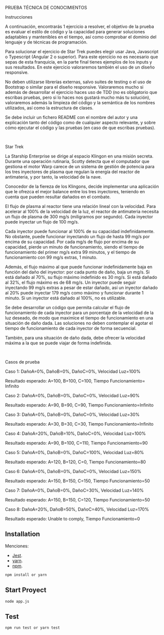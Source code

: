 PRUEBA TÉCNICA DE CONOCIMIENTOS

Instrucciones

A continuación, encontrarás 1 ejercicio a resolver, el objetivo de la prueba es evaluar el estilo de código y la capacidad para generar soluciones adaptables y mantenibles en el tiempo, así como comprobar el dominio del lenguaje y de técnicas de programación.

Para solucionar el ejercicio de Star Trek puedes elegir usar Java, Javascript o Typescript (Angular 2 o superior). Para este ejercicio no es necesario que sepas de esta franquicia, en la parte final tienes ejemplos de los inputs y sus resultados. En este ejercicio valoraremos también el uso de un diseño responsive.

No deben utilizarse librerías externas, salvo suites de testing o el uso de Bootstrap o similar para el diseño responsive. Valoraremos mucho si además de desarrollar el ejercicio haces uso de TDD (no es obligatorio que escribas pruebas, pero si lo haces nos gustará mucho más tu solución), valoraremos además la limpieza del código y la semántica de los nombres utilizados, así como la estructura de clases.

Se debe incluir un fichero README con el nombre del autor y una explicación tanto del código como de cualquier aspecto relevante, y sobre cómo ejecutar el código y las pruebas (en caso de que escribas pruebas).

​

Star Trek

La Starship Enterprise se dirige al espacio Klingon en una misión secreta. Durante una operación rutinaria, Scotty detecta que el computador que gestiona el motor Warp carece de un sistema de gestión de potencia para los tres inyectores de plasma que regulan la energía del reactor de antimateria, y por tanto, la velocidad de la nave.

Conocedor de la fiereza de los Klingons, decide implementar una aplicación que le ofrezca el mejor balance entre los tres inyectores, teniendo en cuenta que pueden resultar dañados en el combate.

El flujo de plasma al reactor tiene una relación lineal con la velocidad. Para acelerar al 100% de la velocidad de la luz, el reactor de antimateria necesita un flujo de plasma de 300 mg/s (miligramos por segundo). Cada inyector puede inyectar un flujo de 100 mg/s.

Cada inyector puede funcionar al 100% de su capacidad indefinidamente. No obstante, puede funcionar inyectando un flujo de hasta 99 mg/s por encima de su capacidad. Por cada mg/s de flujo por encima de su capacidad, pierde un minuto de funcionamiento, siendo el tiempo de funcionamiento del primer mg/s extra 99 minutos, y el tiempo de funcionamiento con 99 mg/s extras, 1 minuto.

Además, el flujo máximo al que puede funcionar indefinidamente baja en función del daño del inyector: por cada punto de daño, baja un mg/s. Si está dañado al 70%, su flujo máximo indefinido es 30 mg/s. Si está dañado al 32%, el flujo máximo es de 68 mg/s. Un inyector puede seguir inyectando 99 mg/s extras a pesar de estar dañado, así un inyector dañado al 20% puede inyectar 179 mg/s como máximo y funcionar durante 1 minuto. Si un inyector está dañado al 100%, no es utilizable.

Se debe desarrollar un código que permita calcular el flujo de funcionamiento de cada inyector para un porcentaje de la velocidad de la luz deseado, de modo que maximice el tiempo de funcionamiento en una situación de daño dada. Las soluciones no deben contemplar el agotar el tiempo de funcionamiento de cada inyector de forma secuencial.

También, para una situación de daño dada, debe ofrecer la velocidad máxima a la que se puede viajar de forma indefinida.

​

Casos de prueba

Caso 1: DañoA=0%, DañoB=0%, DañoC=0%, Velocidad Luz=100%

Resultado esperado: A=100, B=100, C=100, Tiempo Funcionamiento= Infinito

Caso 2: DañoA=0%, DañoB=0%, DañoC=0%, Velocidad Luz=90%

Resultado esperado: A=90, B=90, C=90, Tiempo Funcionamiento=Infinito

Caso 3: DañoA=0%, DañoB=0%, DañoC=0%, Velocidad Luz=30%

Resultado esperado: A=30, B=30, C=30, Tiempo Funcionamiento=Infinito

Caso 4: DañoA=20%, DañoB=10%, DañoC=0%, Velocidad Luz=100%

Resultado esperado: A=90, B=100, C=110, Tiempo Funcionamiento=90

Caso 5: DañoA=0%, DañoB=0%, DañoC=100%, Velocidad Luz=80%

Resultado esperado: A=120, B=120, C=0, Tiempo Funcionamiento=80

Caso 6: DañoA=0%, DañoB=0%, DañoC=0%, Velocidad Luz=150%

Resultado esperado: A=150, B=150, C=150, Tiempo Funcionamiento=50

Caso 7: DañoA=0%, DañoB=0%, DañoC=30%, Velocidad Luz=140%

Resultado esperado: A=150, B=150, C=120, Tiempo Funcionamiento=50

Caso 8: DañoA=20%, DañoB=50%, DañoC=40%, Velocidad Luz=170%

Resultado esperado: Unable to comply, Tiempo Funcionamiento=0

## Installation

Menciones: 
*   [Jest](https://jestjs.io/docs/getting-started).
*   [yarn](https://yarnpkg.com/).
*   [npm](https://www.npmjs.com/).

```bash
npm install or yarn
```

## Start Proyect

```bash
node app.js
```

## Test

```bash
npm run test or yarn test
```
